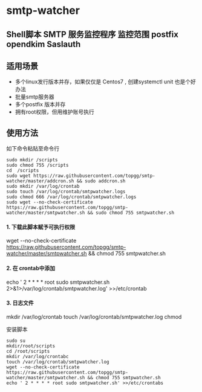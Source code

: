 # smtp-watcher
## Shell脚本 SMTP 服务监控程序 监控范围 postfix opendkim Saslauth
## 适用场景
  - 多个linux发行版本并存，如果仅仅是 Centos7 , 创建systemctl unit 也是个好办法
  - 批量smtp服务器
  - 多个postfix 版本并存
  - 拥有root权限，但用维护账号执行
## 使用方法

如下命令粘贴至命令行
```
sudo mkdir /scripts
sudo chmod 755 /scripts
cd  /scripts
sudo wget https://raw.githubusercontent.com/topgg/smtp-watcher/master/addcron.sh && sudo addcron.sh
sudo mkdir /var/log/crontab
sudo touch /var/log/crontab/smtpwatcher.logs
sudo chmod 666 /var/log/crontab/smtpwatcher.logs
sudo wget --no-check-certificate  https://raw.githubusercontent.com/topgg/smtp-watcher/master/smtpwatcher.sh && sudo chmod 755 smtpwatcher.sh
```

#### 1. 下载此脚本赋予可执行权限
wget --no-check-certificate  https://raw.githubusercontent.com/topgg/smtp-watcher/master/smtpwatcher.sh && chmod 755 smtpwatcher.sh
#### 2. 在 crontab中添加
echo ' 2 * * * * root sudo smtpwatcher.sh 2>&1>/var/log/crontab/smtpwatcher.log' >>/etc/crontab
#### 3. 日志文件

mkdir /var/log/crontab
touch /var/log/crontab/smtpwatcher.log
chmod 

安装脚本

```
sudo su
mkdir/root/scripts
cd /root/scripts
mkdir /var/log/crontabc
touch /var/log/crontab/smtpwatcher.log
wget --no-check-certificate  https://raw.githubusercontent.com/topgg/smtp-watcher/master/smtpwatcher.sh && chmod 755 smtpwatcher.sh
echo ' 2 * * * * root sudo smtpwatcher.sh' >>/etc/crontabs
```

